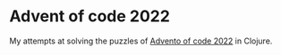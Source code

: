 # Advent of code 2022

My attempts at solving the puzzles of [Advento of code
2022](https://adventofcode.com/2022/) in Clojure.
